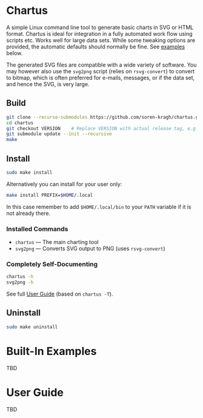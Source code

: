 # Chartus

A simple Linux command line tool to generate basic charts in SVG or HTML format.
Chartus is ideal for integration in a fully automated work flow using scripts
etc. Works well for large data sets. While some tweaking options are provided,
the automatic defaults should normally be fine. See
[examples](#built-in-examples) below.

The generated SVG files are compatible with a wide variety of software. You may
however also use the `svg2png` script (relies on `rsvg-convert`) to convert to
bitmap, which is often preferred for e-mails, messages, or if the data set, and
hence the SVG, is very large.

## Build

```sh
git clone --recurse-submodules https://github.com/soren-kragh/chartus.git
cd chartus
git checkout VERSION    # Replace VERSION with actual release tag, e.g. v1.0.0
git submodule update --init --recursive
make
```

## Install

```sh
sudo make install
```

Alternatively you can install for your user only:

```sh
make install PREFIX=$HOME/.local
```

In this case remember to add `$HOME/.local/bin` to your `PATH` variable if it is not
already there.

### Installed Commands

- `chartus` — The main charting tool
- `svg2png` — Converts SVG output to PNG (uses `rsvg-convert`)

### Completely Self-Documenting

```sh
chartus -h
svg2png -h
```
See full [User Guide](#user-guide) (based on `chartus -T`).

## Uninstall

```sh
sudo make uninstall
```

# Built-In Examples

TBD

# User Guide

TBD

